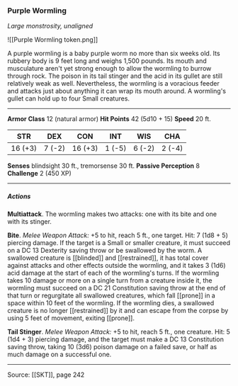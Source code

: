 ### Purple Wormling
_Large monstrosity, unaligned_

![[Purple Wormling token.png]]

A purple wormling is a baby purple worm no more than six weeks old. Its rubbery body is 9 feet long and weighs 1,500 pounds. Its mouth and musculature aren't yet strong enough to allow the wormling to burrow through rock. The poison in its tail stinger and the acid in its gullet are still relatively weak as well. Nevertheless, the wormling is a voracious feeder and attacks just about anything it can wrap its mouth around. A wormling's gullet can hold up to four Small creatures.

---

**Armor Class** 12 (natural armor)
**Hit Points** 42 (5d10 + 15)
**Speed** 20 ft.

| STR     | DEX     | CON     | INT     | WIS     | CHA     |
|---------|---------|---------|---------|---------|---------|
| 16 (+3) | 7 (-2) | 16 (+3) | 1 (-5) | 6 (-2) | 2 (-4) |

**Senses** blindsight 30 ft., tremorsense 30 ft.
**Passive Perception** 8
**Challenge** 2 (450 XP)

---

##### Actions
**Multiattack**. The wormling makes two attacks: one with its bite and one with its stinger.

**Bite**. _Melee Weapon Attack:_ +5 to hit, reach 5 ft., one target. Hit: 7 (1d8 + 5) piercing damage. If the target is a Small or smaller creature, it must succeed on a DC 13 Dexterity saving throw or be swallowed by the worm. A swallowed creature is [[blinded]] and [[restrained]], it has total cover against attacks and other effects outside the wormling, and it takes 3 (1d6) acid damage at the start of each of the wormling's turns. If the wormling takes 10 damage or more on a single turn from a creature inside it, the wormling must succeed on a DC 21 Constitution saving throw at the end of that turn or regurgitate all swallowed creatures, which fall [[prone]] in a space within 10 feet of the wormling. If the wormling dies, a swallowed creature is no longer [[restrained]] by it and can escape from the corpse by using 5 feet of movement, exiting [[prone]].

**Tail Stinger**. _Melee Weapon Attack:_ +5 to hit, reach 5 ft., one creature. Hit: 5 (1d4 + 3) piercing damage, and the target must make a DC 13 Constitution saving throw, taking 10 (3d6) poison damage on a failed save, or half as much damage on a successful one.

---

Source: [[SKT]], page 242